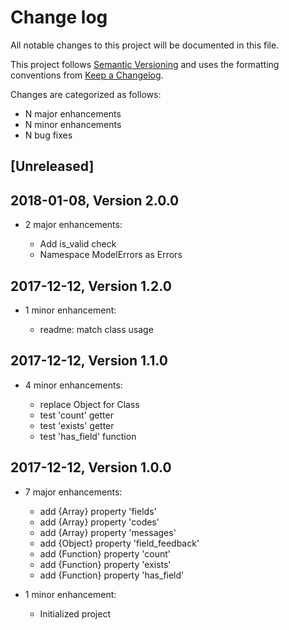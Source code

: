 # Change log

All notable changes to this project will be documented in this file.

This project follows [Semantic Versioning](http://semver.org/) and uses the formatting conventions from [Keep a Changelog](http://keepachangelog.com).

Changes are categorized as follows:

* N major enhancements
* N minor enhancements
* N bug fixes

## [Unreleased]

## 2018-01-08, Version 2.0.0

* 2 major enhancements:

  * Add is_valid check
  * Namespace ModelErrors as Errors

## 2017-12-12, Version 1.2.0

* 1 minor enhancement:

  * readme: match class usage

## 2017-12-12, Version 1.1.0

* 4 minor enhancements:

  * replace Object for Class
  * test 'count' getter
  * test 'exists' getter
  * test 'has_field' function

## 2017-12-12, Version 1.0.0

* 7 major enhancements:

  * add {Array} property 'fields'
  * add {Array} property 'codes'
  * add {Array} property 'messages'
  * add {Object} property 'field_feedback'
  * add {Function} property 'count'
  * add {Function} property 'exists'
  * add {Function} property 'has_field'

* 1 minor enhancement:

  * Initialized project
